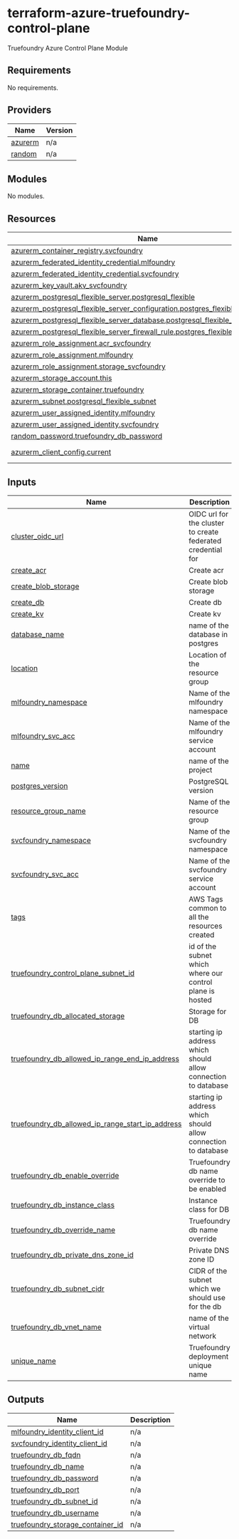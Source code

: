 # terraform-azure-truefoundry-control-plane
Truefoundry Azure Control Plane Module

<!-- BEGIN_TF_DOCS -->
## Requirements

No requirements.

## Providers

| Name | Version |
|------|---------|
| <a name="provider_azurerm"></a> [azurerm](#provider\_azurerm) | n/a |
| <a name="provider_random"></a> [random](#provider\_random) | n/a |

## Modules

No modules.

## Resources

| Name | Type |
|------|------|
| [azurerm_container_registry.svcfoundry](https://registry.terraform.io/providers/hashicorp/azurerm/latest/docs/resources/container_registry) | resource |
| [azurerm_federated_identity_credential.mlfoundry](https://registry.terraform.io/providers/hashicorp/azurerm/latest/docs/resources/federated_identity_credential) | resource |
| [azurerm_federated_identity_credential.svcfoundry](https://registry.terraform.io/providers/hashicorp/azurerm/latest/docs/resources/federated_identity_credential) | resource |
| [azurerm_key_vault.akv_svcfoundry](https://registry.terraform.io/providers/hashicorp/azurerm/latest/docs/resources/key_vault) | resource |
| [azurerm_postgresql_flexible_server.postgresql_flexible](https://registry.terraform.io/providers/hashicorp/azurerm/latest/docs/resources/postgresql_flexible_server) | resource |
| [azurerm_postgresql_flexible_server_configuration.postgres_flexible_configuration](https://registry.terraform.io/providers/hashicorp/azurerm/latest/docs/resources/postgresql_flexible_server_configuration) | resource |
| [azurerm_postgresql_flexible_server_database.postgresql_flexible_database](https://registry.terraform.io/providers/hashicorp/azurerm/latest/docs/resources/postgresql_flexible_server_database) | resource |
| [azurerm_postgresql_flexible_server_firewall_rule.postgres_flexible_firewall_rule](https://registry.terraform.io/providers/hashicorp/azurerm/latest/docs/resources/postgresql_flexible_server_firewall_rule) | resource |
| [azurerm_role_assignment.acr_svcfoundry](https://registry.terraform.io/providers/hashicorp/azurerm/latest/docs/resources/role_assignment) | resource |
| [azurerm_role_assignment.mlfoundry](https://registry.terraform.io/providers/hashicorp/azurerm/latest/docs/resources/role_assignment) | resource |
| [azurerm_role_assignment.storage_svcfoundry](https://registry.terraform.io/providers/hashicorp/azurerm/latest/docs/resources/role_assignment) | resource |
| [azurerm_storage_account.this](https://registry.terraform.io/providers/hashicorp/azurerm/latest/docs/resources/storage_account) | resource |
| [azurerm_storage_container.truefoundry](https://registry.terraform.io/providers/hashicorp/azurerm/latest/docs/resources/storage_container) | resource |
| [azurerm_subnet.postgresql_flexible_subnet](https://registry.terraform.io/providers/hashicorp/azurerm/latest/docs/resources/subnet) | resource |
| [azurerm_user_assigned_identity.mlfoundry](https://registry.terraform.io/providers/hashicorp/azurerm/latest/docs/resources/user_assigned_identity) | resource |
| [azurerm_user_assigned_identity.svcfoundry](https://registry.terraform.io/providers/hashicorp/azurerm/latest/docs/resources/user_assigned_identity) | resource |
| [random_password.truefoundry_db_password](https://registry.terraform.io/providers/hashicorp/random/latest/docs/resources/password) | resource |
| [azurerm_client_config.current](https://registry.terraform.io/providers/hashicorp/azurerm/latest/docs/data-sources/client_config) | data source |

## Inputs

| Name | Description | Type | Default | Required |
|------|-------------|------|---------|:--------:|
| <a name="input_cluster_oidc_url"></a> [cluster\_oidc\_url](#input\_cluster\_oidc\_url) | OIDC url for the cluster to create federated credential for | `string` | n/a | yes |
| <a name="input_create_acr"></a> [create\_acr](#input\_create\_acr) | Create acr | `bool` | `false` | no |
| <a name="input_create_blob_storage"></a> [create\_blob\_storage](#input\_create\_blob\_storage) | Create blob storage | `bool` | `false` | no |
| <a name="input_create_db"></a> [create\_db](#input\_create\_db) | Create db | `bool` | `false` | no |
| <a name="input_create_kv"></a> [create\_kv](#input\_create\_kv) | Create kv | `bool` | `false` | no |
| <a name="input_database_name"></a> [database\_name](#input\_database\_name) | name of the database in postgres | `string` | `"truefoundry"` | no |
| <a name="input_location"></a> [location](#input\_location) | Location of the resource group | `string` | n/a | yes |
| <a name="input_mlfoundry_namespace"></a> [mlfoundry\_namespace](#input\_mlfoundry\_namespace) | Name of the mlfoundry namespace | `string` | `"truefoundry"` | no |
| <a name="input_mlfoundry_svc_acc"></a> [mlfoundry\_svc\_acc](#input\_mlfoundry\_svc\_acc) | Name of the mlfoundry service account | `string` | `"mlfoundry-server"` | no |
| <a name="input_name"></a> [name](#input\_name) | name of the project | `string` | n/a | yes |
| <a name="input_postgres_version"></a> [postgres\_version](#input\_postgres\_version) | PostgreSQL version | `string` | `"13"` | no |
| <a name="input_resource_group_name"></a> [resource\_group\_name](#input\_resource\_group\_name) | Name of the resource group | `string` | n/a | yes |
| <a name="input_svcfoundry_namespace"></a> [svcfoundry\_namespace](#input\_svcfoundry\_namespace) | Name of the svcfoundry namespace | `string` | `"truefoundry"` | no |
| <a name="input_svcfoundry_svc_acc"></a> [svcfoundry\_svc\_acc](#input\_svcfoundry\_svc\_acc) | Name of the svcfoundry service account | `string` | `"servicefoundry-server"` | no |
| <a name="input_tags"></a> [tags](#input\_tags) | AWS Tags common to all the resources created | `map(string)` | `{}` | no |
| <a name="input_truefoundry_control_plane_subnet_id"></a> [truefoundry\_control\_plane\_subnet\_id](#input\_truefoundry\_control\_plane\_subnet\_id) | id of the subnet which where our control plane is hosted | `string` | n/a | yes |
| <a name="input_truefoundry_db_allocated_storage"></a> [truefoundry\_db\_allocated\_storage](#input\_truefoundry\_db\_allocated\_storage) | Storage for DB | `number` | n/a | yes |
| <a name="input_truefoundry_db_allowed_ip_range_end_ip_address"></a> [truefoundry\_db\_allowed\_ip\_range\_end\_ip\_address](#input\_truefoundry\_db\_allowed\_ip\_range\_end\_ip\_address) | starting ip address which should allow connection to database | `string` | n/a | yes |
| <a name="input_truefoundry_db_allowed_ip_range_start_ip_address"></a> [truefoundry\_db\_allowed\_ip\_range\_start\_ip\_address](#input\_truefoundry\_db\_allowed\_ip\_range\_start\_ip\_address) | starting ip address which should allow connection to database | `string` | n/a | yes |
| <a name="input_truefoundry_db_enable_override"></a> [truefoundry\_db\_enable\_override](#input\_truefoundry\_db\_enable\_override) | Truefoundry db name override to be enabled | `bool` | `false` | no |
| <a name="input_truefoundry_db_instance_class"></a> [truefoundry\_db\_instance\_class](#input\_truefoundry\_db\_instance\_class) | Instance class for DB | `string` | n/a | yes |
| <a name="input_truefoundry_db_override_name"></a> [truefoundry\_db\_override\_name](#input\_truefoundry\_db\_override\_name) | Truefoundry db name override | `string` | n/a | yes |
| <a name="input_truefoundry_db_private_dns_zone_id"></a> [truefoundry\_db\_private\_dns\_zone\_id](#input\_truefoundry\_db\_private\_dns\_zone\_id) | Private DNS zone ID | `string` | n/a | yes |
| <a name="input_truefoundry_db_subnet_cidr"></a> [truefoundry\_db\_subnet\_cidr](#input\_truefoundry\_db\_subnet\_cidr) | CIDR of the subnet which we should use for the db | `string` | n/a | yes |
| <a name="input_truefoundry_db_vnet_name"></a> [truefoundry\_db\_vnet\_name](#input\_truefoundry\_db\_vnet\_name) | name of the virtual network | `string` | n/a | yes |
| <a name="input_unique_name"></a> [unique\_name](#input\_unique\_name) | Truefoundry deployment unique name | `string` | n/a | yes |

## Outputs

| Name | Description |
|------|-------------|
| <a name="output_mlfoundry_identity_client_id"></a> [mlfoundry\_identity\_client\_id](#output\_mlfoundry\_identity\_client\_id) | n/a |
| <a name="output_svcfoundry_identity_client_id"></a> [svcfoundry\_identity\_client\_id](#output\_svcfoundry\_identity\_client\_id) | n/a |
| <a name="output_truefoundry_db_fqdn"></a> [truefoundry\_db\_fqdn](#output\_truefoundry\_db\_fqdn) | n/a |
| <a name="output_truefoundry_db_name"></a> [truefoundry\_db\_name](#output\_truefoundry\_db\_name) | n/a |
| <a name="output_truefoundry_db_password"></a> [truefoundry\_db\_password](#output\_truefoundry\_db\_password) | n/a |
| <a name="output_truefoundry_db_port"></a> [truefoundry\_db\_port](#output\_truefoundry\_db\_port) | n/a |
| <a name="output_truefoundry_db_subnet_id"></a> [truefoundry\_db\_subnet\_id](#output\_truefoundry\_db\_subnet\_id) | n/a |
| <a name="output_truefoundry_db_username"></a> [truefoundry\_db\_username](#output\_truefoundry\_db\_username) | n/a |
| <a name="output_truefoundry_storage_container_id"></a> [truefoundry\_storage\_container\_id](#output\_truefoundry\_storage\_container\_id) | n/a |
<!-- END_TF_DOCS -->